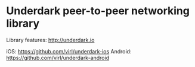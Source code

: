 # Underdark peer-to-peer networking library

Library features: http://underdark.io

iOS: https://github.com/virl/underdark-ios
Android: https://github.com/virl/underdark-android
